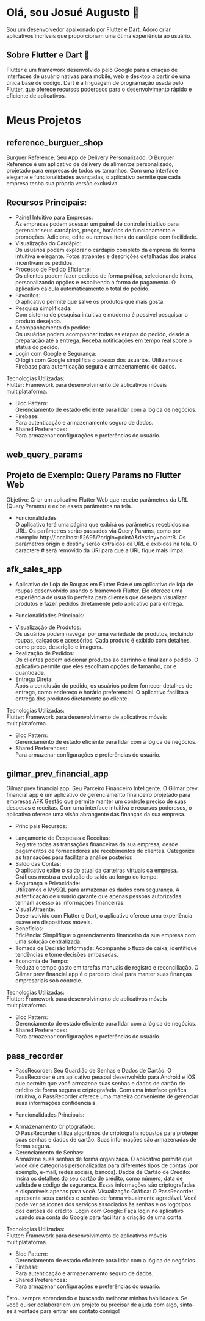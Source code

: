 # Olá, sou Josué Augusto 👋

Sou um desenvolvedor apaixonado por Flutter e Dart. Adoro criar aplicativos incríveis que proporcionam uma ótima experiência ao usuário.

## Sobre Flutter e Dart 🚀

Flutter é um framework desenvolvido pelo Google para a criação de interfaces de usuário nativas para mobile, web e desktop a partir de uma única base de código. Dart é a linguagem de programação usada pelo Flutter, que oferece recursos poderosos para o desenvolvimento rápido e eficiente de aplicativos.

# Meus Projetos



## reference_burguer_shop

 Burguer Reference: Seu App de Delivery Personalizado.
 O Burguer Reference é um aplicativo de delivery de alimentos personalizado, projetado para empresas de todos os tamanhos. Com uma interface elegante e funcionalidades avançadas, o aplicativo permite que cada empresa tenha sua própria versão exclusiva.

 ## Recursos Principais:<br>
 
 * Painel Intuitivo para Empresas:<br>
 As empresas podem acessar um painel de controle intuitivo para gerenciar seus cardápios, preços, horários de funcionamento e promoções.
 Adicione, edite ou remova itens do cardápio com facilidade.
 * Visualização do Cardápio:<br>
 Os usuários podem explorar o cardápio completo da empresa de forma intuitiva e elegante.
 Fotos atraentes e descrições detalhadas dos pratos incentivam os pedidos.
 * Processo de Pedido Eficiente:<br>
 Os clientes podem fazer pedidos de forma prática, selecionando itens, personalizando opções e escolhendo a forma de pagamento.
 O aplicativo calcula automaticamente o total do pedido.
 * Favoritos:<br>
 O aplicativo permite que salve os produtos que mais gosta.
 * Pesquisa simplificada:<br>
 Com sistema de pesquisa intuitiva e moderna é possível pesquisar o produto desejado.
 * Acompanhamento do pedido:<br>
 Os usuários podem acompanhar todas as etapas do pedido, desde a preparação até a entrega.
 Receba notificações em tempo real sobre o status do pedido.
 * Login com Google e Segurança:<br>
 O login com Google simplifica o acesso dos usuários.
 Utilizamos o Firebase para autenticação segura e armazenamento de dados.

 
 Tecnologias Utilizadas:<br>
 Flutter: Framework para desenvolvimento de aplicativos móveis multiplataforma.
 * Bloc Pattern: <br>
 Gerenciamento de estado eficiente para lidar com a lógica de negócios.
 * Firebase: <br>
 Para autenticação e armazenamento seguro de dados. 
 * Shared Preferences: <br>
 Para armazenar configurações e preferências do usuário.


## web_query_params

## Projeto de Exemplo: Query Params no Flutter Web
Objetivo:
Criar um aplicativo Flutter Web que recebe parâmetros da URL (Query Params) e exibe esses parâmetros na tela.

 - Funcionalidades<br>
O aplicativo terá uma página que exibirá os parâmetros recebidos na URL.
Os parâmetros serão passados via Query Params, como por exemplo: http://localhost:52695/?origin=pointA&destiny=pointB.
Os parâmetros origin e destiny serão extraídos da URL e exibidos na tela.
O caractere # será removido da URI para que a URL fique mais limpa.


## afk_sales_app

 - Aplicativo de Loja de Roupas em Flutter
 Este é um aplicativo de loja de roupas desenvolvido usando o framework Flutter. Ele oferece uma experiência de usuário perfeita para clientes que desejam visualizar produtos e fazer pedidos diretamente pelo aplicativo para entrega.

 - Funcionalidades Principais:<br>
 * Visualização de Produtos: <br>
 Os usuários podem navegar por uma variedade de produtos, incluindo roupas, calçados e acessórios. Cada produto é exibido com detalhes, como preço, descrição e imagens.
 * Realização de Pedidos: <br>
 Os clientes podem adicionar produtos ao carrinho e finalizar o pedido. O aplicativo permite que eles escolham opções de tamanho, cor e quantidade.
 * Entrega Direta: <br>
 Após a conclusão do pedido, os usuários podem fornecer detalhes de entrega, como endereço e horário preferencial. O aplicativo facilita a entrega dos produtos diretamente ao cliente.


 Tecnologias Utilizadas:<br>
 Flutter: Framework para desenvolvimento de aplicativos móveis multiplataforma.
 * Bloc Pattern: <br>
 Gerenciamento de estado eficiente para lidar com a lógica de negócios.
 * Shared Preferences: <br>
 Para armazenar configurações e preferências do usuário.


## gilmar_prev_financial_app

 Gilmar prev financial app: Seu Parceiro Financeiro Inteligente.
 O Gilmar prev financial app é um aplicativo de gerenciamento financeiro projetado para empresas AFK Gestão que permite manter um controle preciso de suas despesas e receitas. Com uma interface intuitiva e recursos poderosos, o aplicativo oferece uma visão abrangente das finanças da sua empresa.

- Principais Recursos:
* Lançamento de Despesas e Receitas:<br>
Registre todas as transações financeiras da sua empresa, desde pagamentos de fornecedores até recebimentos de clientes.
Categorize as transações para facilitar a análise posterior.
* Saldo das Contas:<br>
O aplicativo exibe o saldo atual da carteiras virtuais da empresa.
Gráficos mostra a evolução do saldo ao longo do tempo.
* Segurança e Privacidade:<br>
Utilizamos o MySQL para armazenar os dados com segurança.
A autenticação de usuário garante que apenas pessoas autorizadas tenham acesso às informações financeiras.
* Visual Atraente:<br>
Desenvolvido com Flutter e Dart, o aplicativo oferece uma experiência suave em dispositivos móveis.
* Benefícios:<br>
Eficiência: Simplifique o gerenciamento financeiro da sua empresa com uma solução centralizada.
* Tomada de Decisão Informada: 
Acompanhe o fluxo de caixa, identifique tendências e tome decisões embasadas.
* Economia de Tempo:<br>
Reduza o tempo gasto em tarefas manuais de registro e reconciliação.
O Gilmar prev financial app é o parceiro ideal para manter suas finanças empresariais sob controle.

 Tecnologias Utilizadas:<br>
 Flutter: Framework para desenvolvimento de aplicativos móveis multiplataforma.
 * Bloc Pattern: <br>
 Gerenciamento de estado eficiente para lidar com a lógica de negócios.
 * Shared Preferences: <br>
 Para armazenar configurações e preferências do usuário.


## pass_recorder

 - PassRecorder: Seu Guardião de Senhas e Dados de Cartão.
  O PassRecorder é um aplicativo pessoal desenvolvido para Android e iOS que permite que você armazene suas senhas e dados de cartão de crédito de forma segura e criptografada. Com uma interface gráfica intuitiva, o PassRecorder oferece uma maneira conveniente de gerenciar suas informações confidenciais.

 - Funcionalidades Principais:<br>

 * Armazenamento Criptografado:<br> 
 O PassRecorder utiliza algoritmos de criptografia robustos para proteger suas senhas e dados de cartão. Suas informações são armazenadas de forma segura.
 * Gerenciamento de Senhas:<br> 
 Armazene suas senhas de forma organizada. O aplicativo permite que você crie categorias personalizadas para diferentes tipos de contas (por exemplo, e-mail, redes sociais, bancos).
 Dados de Cartão de Crédito: Insira os detalhes do seu cartão de crédito, como número, data de validade e código de segurança. Essas informações são criptografadas e disponíveis apenas para você.
 Visualização Gráfica: O PassRecorder apresenta seus cartões e senhas de forma visualmente agradável. Você pode ver os ícones dos serviços associados às senhas e os logotipos dos cartões de crédito.
 Login com Google: Faça login no aplicativo usando sua conta do Google para facilitar a criação de uma conta.

 Tecnologias Utilizadas:<br>
 Flutter: Framework para desenvolvimento de aplicativos móveis multiplataforma.
 * Bloc Pattern: <br>
 Gerenciamento de estado eficiente para lidar com a lógica de negócios.
 * Firebase: <br>
 Para autenticação e armazenamento seguro de dados.
 * Shared Preferences:<br> 
 Para armazenar configurações e preferências do usuário.



Estou sempre aprendendo e buscando melhorar minhas habilidades. Se você quiser colaborar em um projeto ou precisar de ajuda com algo, sinta-se à vontade para entrar em contato comigo!
